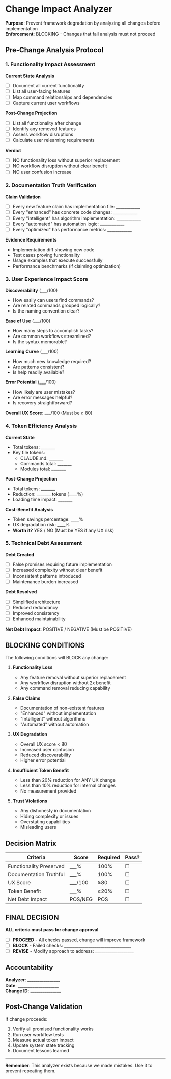 # Change Impact Analyzer

**Purpose**: Prevent framework degradation by analyzing all changes before implementation  
**Enforcement**: BLOCKING - Changes that fail analysis must not proceed

## Pre-Change Analysis Protocol

### 1. Functionality Impact Assessment

**Current State Analysis**
- [ ] Document all current functionality
- [ ] List all user-facing features
- [ ] Map command relationships and dependencies
- [ ] Capture current user workflows

**Post-Change Projection**
- [ ] List all functionality after change
- [ ] Identify any removed features
- [ ] Assess workflow disruptions
- [ ] Calculate user relearning requirements

**Verdict**
- [ ] NO functionality loss without superior replacement
- [ ] NO workflow disruption without clear benefit
- [ ] NO user confusion increase

### 2. Documentation Truth Verification

**Claim Validation**
- [ ] Every new feature claim has implementation file: ____________
- [ ] Every "enhanced" has concrete code changes: ____________
- [ ] Every "intelligent" has algorithm implementation: ____________
- [ ] Every "automated" has automation logic: ____________
- [ ] Every "optimized" has performance metrics: ____________

**Evidence Requirements**
- Implementation diff showing new code
- Test cases proving functionality
- Usage examples that execute successfully
- Performance benchmarks (if claiming optimization)

### 3. User Experience Impact Score

**Discoverability** (___/100)
- How easily can users find commands?
- Are related commands grouped logically?
- Is the naming convention clear?

**Ease of Use** (___/100)
- How many steps to accomplish tasks?
- Are common workflows streamlined?
- Is the syntax memorable?

**Learning Curve** (___/100)
- How much new knowledge required?
- Are patterns consistent?
- Is help readily available?

**Error Potential** (___/100)
- How likely are user mistakes?
- Are error messages helpful?
- Is recovery straightforward?

**Overall UX Score**: ___/100 (Must be ≥ 80)

### 4. Token Efficiency Analysis

**Current State**
- Total tokens: _______
- Key file tokens:
  - CLAUDE.md: _______
  - Commands total: _______
  - Modules total: _______

**Post-Change Projection**
- Total tokens: _______
- Reduction: _______ tokens (____%)
- Loading time impact: _______

**Cost-Benefit Analysis**
- Token savings percentage: ____%
- UX degradation risk: ____%
- **Worth it?** YES / NO (Must be YES if any UX risk)

### 5. Technical Debt Assessment

**Debt Created**
- [ ] False promises requiring future implementation
- [ ] Increased complexity without clear benefit
- [ ] Inconsistent patterns introduced
- [ ] Maintenance burden increased

**Debt Resolved**
- [ ] Simplified architecture
- [ ] Reduced redundancy
- [ ] Improved consistency
- [ ] Enhanced maintainability

**Net Debt Impact**: POSITIVE / NEGATIVE (Must be POSITIVE)

## BLOCKING CONDITIONS

The following conditions will BLOCK any change:

1. **Functionality Loss**
   - Any feature removal without superior replacement
   - Any workflow disruption without 2x benefit
   - Any command removal reducing capability

2. **False Claims**
   - Documentation of non-existent features
   - "Enhanced" without implementation
   - "Intelligent" without algorithms
   - "Automated" without automation

3. **UX Degradation**
   - Overall UX score < 80
   - Increased user confusion
   - Reduced discoverability
   - Higher error potential

4. **Insufficient Token Benefit**
   - Less than 20% reduction for ANY UX change
   - Less than 10% reduction for internal changes
   - No measurement provided

5. **Trust Violations**
   - Any dishonesty in documentation
   - Hiding complexity or issues
   - Overstating capabilities
   - Misleading users

## Decision Matrix

| Criteria | Score | Required | Pass? |
|----------|-------|----------|-------|
| Functionality Preserved | ___% | 100% | ☐ |
| Documentation Truthful | ___% | 100% | ☐ |
| UX Score | ___/100 | ≥80 | ☐ |
| Token Benefit | ___% | ≥20% | ☐ |
| Net Debt Impact | POS/NEG | POS | ☐ |

## FINAL DECISION

**ALL criteria must pass for change approval**

- [ ] **PROCEED** - All checks passed, change will improve framework
- [ ] **BLOCK** - Failed checks: _________________________________
- [ ] **REVISE** - Modify approach to address: ___________________

## Accountability

**Analyzer**: ________________  
**Date**: ____________________  
**Change ID**: _______________  

## Post-Change Validation

If change proceeds:
1. Verify all promised functionality works
2. Run user workflow tests
3. Measure actual token impact
4. Update system state tracking
5. Document lessons learned

---

**Remember**: This analyzer exists because we made mistakes. Use it to prevent repeating them.